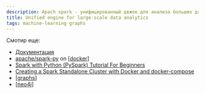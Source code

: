 ```yaml
---
description: Apach spark - унифицированный двжок для анализа больших данных
title: Unified engine for large-scale data analytics
tags: machine-learning graphs
---
```


Смотир еще:

- [Документация](https://spark.apache.org/)
- [apache/spark-py](https://hub.docker.com/r/apache/spark-py) on [[docker]]
- [Spark with Python (PySpark) Tutorial For Beginners](https://sparkbyexamples.com/pyspark-tutorial/)
- [Creating a Spark Standalone Cluster with Docker and docker-compose](https://dev.to/mvillarrealb/creating-a-spark-standalone-cluster-with-docker-and-docker-compose-2021-update-6l4)
- [[graphs]]
- [[neo4j]]

[//begin]: # "Autogenerated link references for markdown compatibility"
[docker]: ..%2Flists%2Fdocker "Docker"
[graphs]: ..%2Flists%2Fgraphs "Machine learning with graphs"
[neo4j]: neo4j "Neo4j graph data base"
[//end]: # "Autogenerated link references"